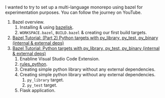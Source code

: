 



I wanted to try to set up a multi-language monorepo using bazel for experimentation purposes. You can follow the journey on YouTube.


1. Bazel overview.
   1. Installing & using [bazelisk](https://github.com/bazelbuild/bazelisk).
   1. `WORKSPACE.bazel`, `BUILD.bazel` & creating our first build targets.
1. [Bazel Tutorial: (Part 2) Python targets with py_library, py_test, py_binary (internal & external deps)]()
1. [Bazel Tutorial: Python targets with py_library, py_test, py_binary (internal & external deps)](https://youtu.be/8P3m1-U7v0k)
   1. Enabline Visual Studio Code Extension.
   1. [rules_python](https://github.com/bazelbuild/rules_python).
   1. Creating simple python library without any external dependencies. 
   1. Creating simple python library without any external dependencies.
      1. `py_library` target.
      1. `py_test` target.
   1. Flask application.
